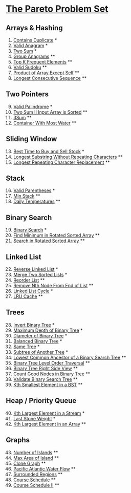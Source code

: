 [The Pareto Problem Set](https://www.amanmanazir.com/leetcode)
========================


Arrays & Hashing
----------------

01. [Contains Duplicate]() *
02. [Valid Anagram]() *
03. [Two Sum]() *
04. [Group Anagrams]() **
05. [Top K Frequent Elements]() **
06. [Valid Sudoku]() **
07. [Product of Array Except Self]() **
08. [Longest Consecutive Sequence]() **


Two Pointers
------------

09. [Valid Palindrome]() *
10. [Two Sum II Input Array is Sorted]() **
11. [3Sum]() **
12. [Container With Most Water]() **


Sliding Window
--------------

13. [Best Time to Buy and Sell Stock]() *
14. [Longest Substring Without Repeating Characters]() **
15. [Longest Repeating Character Replacement]() **


Stack
-----

16. [Valid Parentheses]() *
17. [Min Stack]() **
18. [Daily Temperatures]() **


Binary Search
-------------

19. [Binary Search]() *
20. [Find Minimum in Rotated Sorted Array]() **
21. [Search in Rotated Sorted Array]() **


Linked List
-----------

22. [Reverse Linked List]() *
23. [Merge Two Sorted Lists]() *
24. [Reorder List]() **
25. [Remove Nth Node From End of List]() **
26. [Linked List Cycle]() *
27. [LRU Cache]() **


Trees
-----

28. [Invert Binary Tree]() *
29. [Maximum Depth of Binary Tree]() *
30. [Diameter of Binary Tree]() *
31. [Balanced Binary Tree]() *
32. [Same Tree]() *
33. [Subtree of Another Tree]() *
34. [Lowest Common Ancestor of a Binary Search Tree]() **
35. [Binary Tree Level Order Traversal]() **
36. [Binary Tree Right Side View]() **
37. [Count Good Nodes in Binary Tree]() **
38. [Validate Binary Search Tree]() **
39. [Kth Smallest Element in a BST]() **


Heap / Priority Queue
---------------------

40. [Kth Largest Element in a Stream]() *
41. [Last Stone Weight]() *
42. [Kth Largest Element in an Array]() **


Graphs
------

43. [Number of Islands]() **
44. [Max Area of Island]() **
45. [Clone Graph]() **
46. [Pacific Atlantic Water Flow]() **
47. [Surrounded Regions]() **
48. [Course Schedule]() **
49. [Course Schedule II]() **



